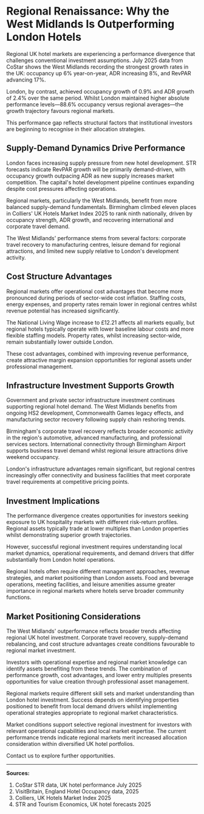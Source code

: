 # Regional Renaissance: Why the West Midlands Is Outperforming London Hotels

Regional UK hotel markets are experiencing a performance divergence that challenges conventional investment assumptions. July 2025 data from CoStar shows the West Midlands recording the strongest growth rates in the UK: occupancy up 6% year-on-year, ADR increasing 8%, and RevPAR advancing 17%.

London, by contrast, achieved occupancy growth of 0.9% and ADR growth of 2.4% over the same period. Whilst London maintained higher absolute performance levels—88.6% occupancy versus regional averages—the growth trajectory favours regional markets.

This performance gap reflects structural factors that institutional investors are beginning to recognise in their allocation strategies.

## Supply-Demand Dynamics Drive Performance

London faces increasing supply pressure from new hotel development. STR forecasts indicate RevPAR growth will be primarily demand-driven, with occupancy growth outpacing ADR as new supply increases market competition. The capital's hotel development pipeline continues expanding despite cost pressures affecting operations.

Regional markets, particularly the West Midlands, benefit from more balanced supply-demand fundamentals. Birmingham climbed eleven places in Colliers' UK Hotels Market Index 2025 to rank ninth nationally, driven by occupancy strength, ADR growth, and recovering international and corporate travel demand.

The West Midlands' performance stems from several factors: corporate travel recovery to manufacturing centres, leisure demand for regional attractions, and limited new supply relative to London's development activity.

## Cost Structure Advantages

Regional markets offer operational cost advantages that become more pronounced during periods of sector-wide cost inflation. Staffing costs, energy expenses, and property rates remain lower in regional centres whilst revenue potential has increased significantly.

The National Living Wage increase to £12.21 affects all markets equally, but regional hotels typically operate with lower baseline labour costs and more flexible staffing models. Property rates, whilst increasing sector-wide, remain substantially lower outside London.

These cost advantages, combined with improving revenue performance, create attractive margin expansion opportunities for regional assets under professional management.

## Infrastructure Investment Supports Growth

Government and private sector infrastructure investment continues supporting regional hotel demand. The West Midlands benefits from ongoing HS2 development, Commonwealth Games legacy effects, and manufacturing sector recovery following supply chain reshoring trends.

Birmingham's corporate travel recovery reflects broader economic activity in the region's automotive, advanced manufacturing, and professional services sectors. International connectivity through Birmingham Airport supports business travel demand whilst regional leisure attractions drive weekend occupancy.

London's infrastructure advantages remain significant, but regional centres increasingly offer connectivity and business facilities that meet corporate travel requirements at competitive pricing points.

## Investment Implications

The performance divergence creates opportunities for investors seeking exposure to UK hospitality markets with different risk-return profiles. Regional assets typically trade at lower multiples than London properties whilst demonstrating superior growth trajectories.

However, successful regional investment requires understanding local market dynamics, operational requirements, and demand drivers that differ substantially from London hotel operations.

Regional hotels often require different management approaches, revenue strategies, and market positioning than London assets. Food and beverage operations, meeting facilities, and leisure amenities assume greater importance in regional markets where hotels serve broader community functions.

## Market Positioning Considerations

The West Midlands' outperformance reflects broader trends affecting regional UK hotel investment. Corporate travel recovery, supply-demand rebalancing, and cost structure advantages create conditions favourable to regional market investment.

Investors with operational expertise and regional market knowledge can identify assets benefiting from these trends. The combination of performance growth, cost advantages, and lower entry multiples presents opportunities for value creation through professional asset management.

Regional markets require different skill sets and market understanding than London hotel investment. Success depends on identifying properties positioned to benefit from local demand drivers whilst implementing operational strategies appropriate to regional market characteristics.

Market conditions support selective regional investment for investors with relevant operational capabilities and local market expertise. The current performance trends indicate regional markets merit increased allocation consideration within diversified UK hotel portfolios.

Contact us to explore further opportunities.

---
**Sources:**
1. CoStar STR data, UK hotel performance July 2025
2. VisitBritain, England Hotel Occupancy data, 2025
3. Colliers, UK Hotels Market Index 2025
4. STR and Tourism Economics, UK hotel forecasts 2025